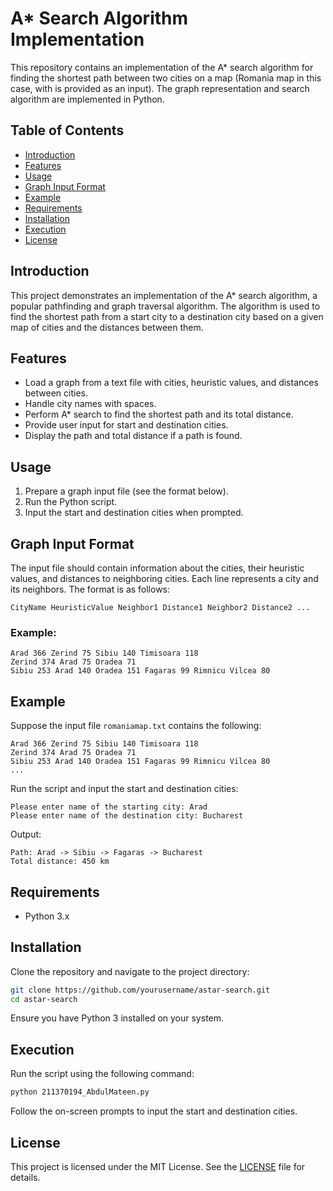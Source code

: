 # A\* Search Algorithm Implementation

This repository contains an implementation of the A\* search algorithm for finding the shortest path between two cities on a map (Romania map in this case, with is provided as an input). The graph representation and search algorithm are implemented in Python.

## Table of Contents

- [Introduction](#introduction)
- [Features](#features)
- [Usage](#usage)
- [Graph Input Format](#graph-input-format)
- [Example](#example)
- [Requirements](#requirements)
- [Installation](#installation)
- [Execution](#execution)
- [License](#license)

## Introduction

This project demonstrates an implementation of the A\* search algorithm, a popular pathfinding and graph traversal algorithm. The algorithm is used to find the shortest path from a start city to a destination city based on a given map of cities and the distances between them.

## Features

- Load a graph from a text file with cities, heuristic values, and distances between cities.
- Handle city names with spaces.
- Perform A\* search to find the shortest path and its total distance.
- Provide user input for start and destination cities.
- Display the path and total distance if a path is found.

## Usage

1. Prepare a graph input file (see the format below).
2. Run the Python script.
3. Input the start and destination cities when prompted.

## Graph Input Format

The input file should contain information about the cities, their heuristic values, and distances to neighboring cities. Each line represents a city and its neighbors. The format is as follows:

```
CityName HeuristicValue Neighbor1 Distance1 Neighbor2 Distance2 ...
```

### Example:

```
Arad 366 Zerind 75 Sibiu 140 Timisoara 118
Zerind 374 Arad 75 Oradea 71
Sibiu 253 Arad 140 Oradea 151 Fagaras 99 Rimnicu Vilcea 80
```

## Example

Suppose the input file `romaniamap.txt` contains the following:

```
Arad 366 Zerind 75 Sibiu 140 Timisoara 118
Zerind 374 Arad 75 Oradea 71
Sibiu 253 Arad 140 Oradea 151 Fagaras 99 Rimnicu Vilcea 80
...
```

Run the script and input the start and destination cities:

```
Please enter name of the starting city: Arad
Please enter name of the destination city: Bucharest
```

Output:

```
Path: Arad -> Sibiu -> Fagaras -> Bucharest
Total distance: 450 km
```

## Requirements

- Python 3.x

## Installation

Clone the repository and navigate to the project directory:

```bash
git clone https://github.com/yourusername/astar-search.git
cd astar-search
```

Ensure you have Python 3 installed on your system.

## Execution

Run the script using the following command:

```bash
python 211370194_AbdulMateen.py
```

Follow the on-screen prompts to input the start and destination cities.

## License

This project is licensed under the MIT License. See the [LICENSE](LICENSE) file for details.

